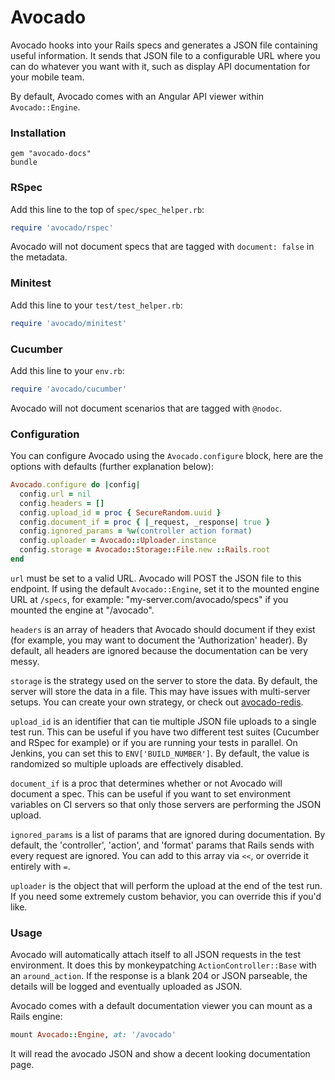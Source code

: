 Avocado
=======

Avocado hooks into your Rails specs and generates a JSON file containing useful information. It sends
that JSON file to a configurable URL where you can do whatever you want with it, such as display API
documentation for your mobile team.

By default, Avocado comes with an Angular API viewer within `Avocado::Engine`.

### Installation

```
gem "avocado-docs"
bundle
```

### RSpec

Add this line to the top of `spec/spec_helper.rb`:

```ruby
require 'avocado/rspec'
```

Avocado will not document specs that are tagged with `document: false` in the metadata.

### Minitest

Add this line to your `test/test_helper.rb`:

```ruby
require 'avocado/minitest'
```

### Cucumber

Add this line to your `env.rb`:

```ruby
require 'avocado/cucumber'
```

Avocado will not document scenarios that are tagged with `@nodoc`.

### Configuration

You can configure Avocado using the `Avocado.configure` block, here are the options with defaults (further explanation below):

```ruby
Avocado.configure do |config|
  config.url = nil
  config.headers = []
  config.upload_id = proc { SecureRandom.uuid }
  config.document_if = proc { |_request, _response| true }
  config.ignored_params = %w(controller action format)
  config.uploader = Avocado::Uploader.instance
  config.storage = Avocado::Storage::File.new ::Rails.root
end
```

`url` must be set to a valid URL. Avocado will POST the JSON file to this endpoint. If using the default `Avocado::Engine`, set it to the mounted engine URL at `/specs`, for example: "my-server.com/avocado/specs" if you mounted the engine at "/avocado".

`headers` is an array of headers that Avocado should document if they exist (for example, you may want to document the 'Authorization' header). By default, all headers are ignored because the documentation can be very messy.

`storage` is the strategy used on the server to store the data. By default, the server will store the data in a file. This may have issues with multi-server setups. You can create your own strategy, or check out [avocado-redis](https://github.com/metova/avocado-redis).

`upload_id` is an identifier that can tie multiple JSON file uploads to a single test run. This can be useful if you have two different test suites (Cucumber and RSpec for example) or if you are running your tests in parallel. On Jenkins, you can set this to `ENV['BUILD_NUMBER']`. By default, the value is randomized so multiple uploads are effectively disabled.

`document_if` is a proc that determines whether or not Avocado will document a spec. This can be useful if you want to set environment variables on CI servers so that only those servers are performing the JSON upload.

`ignored_params` is a list of params that are ignored during documentation. By default, the 'controller', 'action', and 'format' params that Rails sends with every request are ignored. You can add to this array via `<<`, or override it entirely with `=`.

`uploader` is the object that will perform the upload at the end of the test run. If you need some extremely custom behavior, you can override this if you'd like.

### Usage

Avocado will automatically attach itself to all JSON requests in the test environment. It does this by monkeypatching `ActionController::Base` with an `around_action`. If the response is a blank 204 or JSON parseable, the details will be logged and eventually uploaded as JSON.

Avocado comes with a default documentation viewer you can mount as a Rails engine:

```ruby
mount Avocado::Engine, at: '/avocado'
```

It will read the avocado JSON and show a decent looking documentation page.
